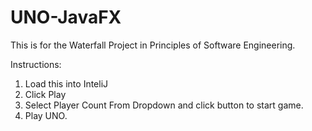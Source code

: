# UNO-JavaFX
This is for the Waterfall Project in Principles of Software Engineering.

Instructions:
1) Load this into InteliJ
2) Click Play
3) Select Player Count From Dropdown and click button to start game.
4) Play UNO.